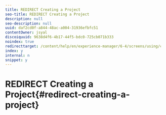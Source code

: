 ```yaml
---
title: REDIRECT Creating a Project
seo-title: REDIRECT Creating a Project
description: null
seo-description: null
uuid: daf2cd0f-a844-48ac-a004-31936efbfc51
contentOwner: jsyal
discoiquuid: 9638d4f6-4b17-44f5-bdc0-725cb071b333
noindex: true
redirecttarget: /content/help/en/experience-manager/6-4/screens/using/creating-a-screens-project
index: y
internal: n
snippet: y
---
```


# REDIRECT Creating a Project{#redirect-creating-a-project}

